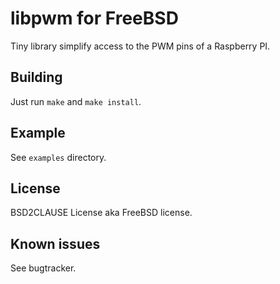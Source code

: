 # libpwm for FreeBSD

Tiny library simplify access to the PWM pins of a Raspberry PI.

## Building

Just run `make` and `make install`.

## Example

See `examples` directory.

## License

BSD2CLAUSE License aka FreeBSD license.

## Known issues

See bugtracker.
